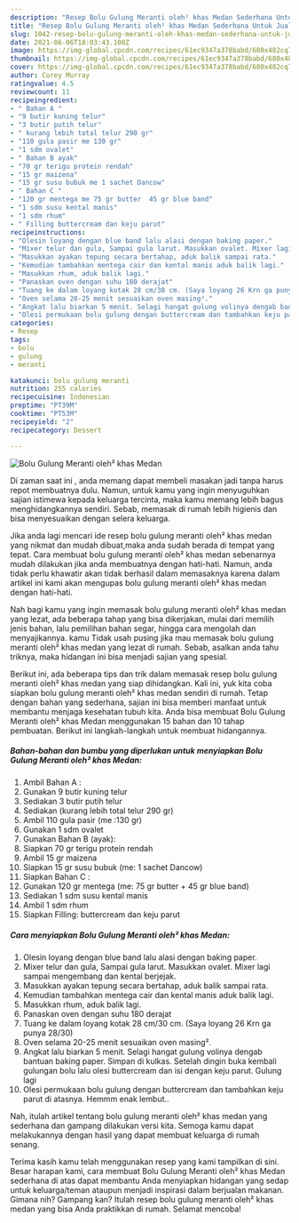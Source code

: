```yaml
---
description: "Resep Bolu Gulung Meranti oleh² khas Medan Sederhana Untuk Jualan"
title: "Resep Bolu Gulung Meranti oleh² khas Medan Sederhana Untuk Jualan"
slug: 1042-resep-bolu-gulung-meranti-oleh-khas-medan-sederhana-untuk-jualan
date: 2021-06-06T18:03:43.100Z
image: https://img-global.cpcdn.com/recipes/61ec9347a378babd/680x482cq70/bolu-gulung-meranti-oleh-khas-medan-foto-resep-utama.jpg
thumbnail: https://img-global.cpcdn.com/recipes/61ec9347a378babd/680x482cq70/bolu-gulung-meranti-oleh-khas-medan-foto-resep-utama.jpg
cover: https://img-global.cpcdn.com/recipes/61ec9347a378babd/680x482cq70/bolu-gulung-meranti-oleh-khas-medan-foto-resep-utama.jpg
author: Corey Murray
ratingvalue: 4.5
reviewcount: 11
recipeingredient:
- " Bahan A "
- "9 butir kuning telur"
- "3 butir putih telur"
- " kurang lebih total telur 290 gr"
- "110 gula pasir me 130 gr"
- "1 sdm ovalet"
- " Bahan B ayak"
- "70 gr terigu protein rendah"
- "15 gr maizena"
- "15 gr susu bubuk me 1 sachet Dancow"
- " Bahan C "
- "120 gr mentega me 75 gr butter  45 gr blue band"
- "1 sdm susu kental manis"
- "1 sdm rhum"
- " Filling buttercream dan keju parut"
recipeinstructions:
- "Olesin loyang dengan blue band lalu alasi dengan baking paper."
- "Mixer telur dan gula, Sampai gula larut. Masukkan ovalet. Mixer lagi sampai mengembang dan kental berjejak."
- "Masukkan ayakan tepung secara bertahap, aduk balik sampai rata."
- "Kemudian tambahkan mentega cair dan kental manis aduk balik lagi."
- "Masukkan rhum, aduk balik lagi."
- "Panaskan oven dengan suhu 180 derajat"
- "Tuang ke dalam loyang kotak 28 cm/30 cm. (Saya loyang 26 Krn ga punya 28/30)"
- "Oven selama 20-25 menit sesuaikan oven masing²."
- "Angkat lalu biarkan 5 menit. Selagi hangat gulung volinya dengab bantuan baking paper. Simpan di kulkas. Setelah dingin buka kembali gulungan bolu lalu olesi buttercream dan isi dengan keju parut. Gulung lagi"
- "Olesi permukaan bolu gulung dengan buttercream dan tambahkan keju parut di atasnya. Hemmm enak lembut.."
categories:
- Resep
tags:
- bolu
- gulung
- meranti

katakunci: bolu gulung meranti 
nutrition: 255 calories
recipecuisine: Indonesian
preptime: "PT39M"
cooktime: "PT53M"
recipeyield: "2"
recipecategory: Dessert

---
```



![Bolu Gulung Meranti oleh² khas Medan](https://img-global.cpcdn.com/recipes/61ec9347a378babd/680x482cq70/bolu-gulung-meranti-oleh-khas-medan-foto-resep-utama.jpg)

Di zaman  saat ini , anda memang dapat membeli masakan jadi tanpa harus repot membuatnya dulu. Namun, untuk kamu yang ingin menyuguhkan sajian istimewa kepada keluarga tercinta, maka kamu memang lebih bagus menghidangkannya sendiri. Sebab, memasak di rumah lebih higienis dan bisa menyesuaikan dengan selera keluarga.

Jika anda lagi mencari ide resep bolu gulung meranti oleh² khas medan yang nikmat dan mudah dibuat,maka anda sudah berada di tempat yang tepat. Cara membuat bolu gulung meranti oleh² khas medan  sebenarnya mudah dilakukan jika anda membuatnya dengan hati-hati. Namun, anda tidak perlu khawatir akan tidak berhasil dalam memasaknya 
karena dalam artikel ini kami akan mengupas bolu gulung meranti oleh² khas medan dengan hati-hati.  



Nah bagi kamu yang ingin memasak bolu gulung meranti oleh² khas medan yang lezat, ada beberapa tahap yang bisa dikerjakan, mulai dari memilih jenis bahan, lalu pemilihan bahan segar, hingga cara mengolah dan menyajikannya. kamu Tidak usah pusing jika mau memasak bolu gulung meranti oleh² khas medan yang lezat di rumah. Sebab, asalkan anda  tahu triknya, maka hidangan ini bisa menjadi sajian yang spesial.

Berikut ini, ada beberapa tips dan trik dalam memasak resep bolu gulung meranti oleh² khas medan yang siap dihidangkan. Kali ini, yuk kita coba siapkan bolu gulung meranti oleh² khas medan sendiri di rumah. Tetap dengan bahan yang sederhana, sajian ini bisa memberi manfaat untuk membantu menjaga kesehatan tubuh kita. Anda bisa membuat Bolu Gulung Meranti oleh² khas Medan menggunakan 15 bahan dan 10 tahap pembuatan. Berikut ini langkah-langkah untuk membuat hidangannya.

<!--inarticleads1-->

##### Bahan-bahan dan bumbu yang diperlukan untuk menyiapkan Bolu Gulung Meranti oleh² khas Medan:

1. Ambil  Bahan A :
1. Gunakan 9 butir kuning telur
1. Sediakan 3 butir putih telur
1. Sediakan  (kurang lebih total telur 290 gr)
1. Ambil 110 gula pasir (me :130 gr)
1. Gunakan 1 sdm ovalet
1. Gunakan  Bahan B (ayak):
1. Siapkan 70 gr terigu protein rendah
1. Ambil 15 gr maizena
1. Siapkan 15 gr susu bubuk (me: 1 sachet Dancow)
1. Siapkan  Bahan C :
1. Gunakan 120 gr mentega (me: 75 gr butter + 45 gr blue band)
1. Sediakan 1 sdm susu kental manis
1. Ambil 1 sdm rhum
1. Siapkan  Filling: buttercream dan keju parut




<!--inarticleads2-->

##### Cara menyiapkan Bolu Gulung Meranti oleh² khas Medan:

1. Olesin loyang dengan blue band lalu alasi dengan baking paper.
1. Mixer telur dan gula, Sampai gula larut. Masukkan ovalet. Mixer lagi sampai mengembang dan kental berjejak.
1. Masukkan ayakan tepung secara bertahap, aduk balik sampai rata.
1. Kemudian tambahkan mentega cair dan kental manis aduk balik lagi.
1. Masukkan rhum, aduk balik lagi.
1. Panaskan oven dengan suhu 180 derajat
1. Tuang ke dalam loyang kotak 28 cm/30 cm. (Saya loyang 26 Krn ga punya 28/30)
1. Oven selama 20-25 menit sesuaikan oven masing².
1. Angkat lalu biarkan 5 menit. Selagi hangat gulung volinya dengab bantuan baking paper. Simpan di kulkas. Setelah dingin buka kembali gulungan bolu lalu olesi buttercream dan isi dengan keju parut. Gulung lagi
1. Olesi permukaan bolu gulung dengan buttercream dan tambahkan keju parut di atasnya. Hemmm enak lembut..




Nah, itulah artikel tentang  bolu gulung meranti oleh² khas medan  yang sederhana dan gampang dilakukan versi kita. Semoga kamu dapat melakukannya dengan hasil yang dapat membuat keluarga di rumah senang. 

Terima kasih kamu telah menggunakan resep yang kami tampilkan di sini. Besar harapan kami, cara membuat  Bolu Gulung Meranti oleh² khas Medan sederhana di atas dapat membantu Anda menyiapkan hidangan yang sedap untuk keluarga/teman ataupun menjadi inspirasi dalam berjualan makanan. Gimana nih? Gampang kan? Itulah resep bolu gulung meranti oleh² khas medan yang bisa Anda praktikkan di rumah. Selamat mencoba!

